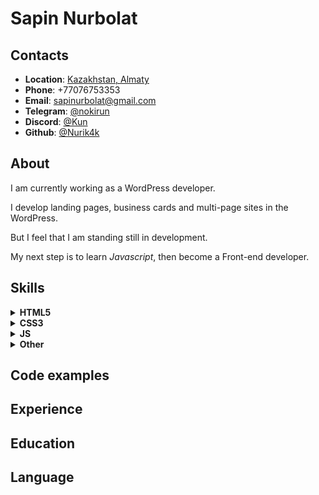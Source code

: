 # Sapin Nurbolat 
## Contacts
- **Location**: [Kazakhstan, Almaty](https://goo.gl/maps/BFzGW7mqykddFiJfA)
- **Phone**: +77076753353
- **Email**: [sapinurbolat@gmail.com](mailto:sapunurbolat@gmail.com)
- **Telegram**: [@nokirun](https://t.me/nokirun)
- **Discord**: [@Kun](https://discord.com/users/724918688431603814)
- **Github**: [@Nurik4k](https://github.com/Nurik4k)
## About
I am currently working as a WordPress developer. 

I develop landing pages, business cards and multi-page sites in the WordPress. 

But I feel that I am standing still in development. 

My next step is to learn *Javascript*, then become a Front-end developer.
## Skills
<details>
  <summary><b>HTML5</b></summary>
<p>
<ul> 
  <li>SEO principles</li>
  <li>Semantic Layout</li>
  <li>BEM</li>
</ul>
</p>
</details>
<details>
  <summary><b>CSS3</b></summary>
<p>
<ul> 
  <li>Cross-Browser Layout </li>
  <li>Responsive Layout </li>
  <li>SCSS </li>
</ul>
</p>
</details>
<details>
  <summary><b>JS</b></summary>
<p>
<ul> 
  <li>ES6+ </li>
  <li>Functional Programming </li>
  <li>OOP </li>
  <li>DOM </li>
</ul>
</p>
</details>
<details>
  <summary><b>Other</b></summary>
<p>
<ul> 
  <li>WordPress </li>
  <li>Telegram Bot API </li>
  <li>Web Scraping </li>
</ul>
</p>
</details>

## Code examples

## Experience

## Education

## Language

